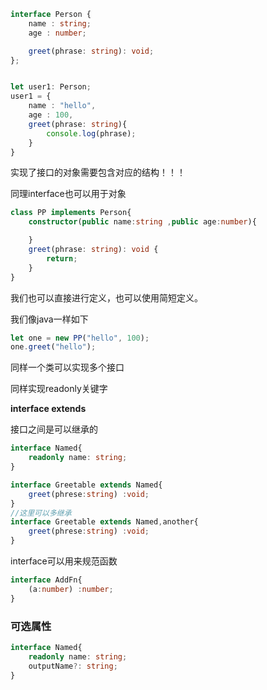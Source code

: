 ```typescript
interface Person {
	name : string;
	age : number;

	greet(phrase: string): void;
};


let user1: Person;
user1 = {
	name : "hello",
	age : 100,
	greet(phrase: string){
		console.log(phrase);
	}
}
```

实现了接口的对象需要包含对应的结构！！！

同理interface也可以用于对象

```typescript
class PP implements Person{
	constructor(public name:string ,public age:number){

	}
	greet(phrase: string): void {
		return;
	}
}

```

我们也可以直接进行定义，也可以使用简短定义。

我们像java一样如下

```typescript
let one = new PP("hello", 100);
one.greet("hello");
```

同样一个类可以实现多个接口

同样实现readonly关键字

**interface extends**

接口之间是可以继承的

```typescript
interface Named{
	readonly name: string;
}

interface Greetable extends Named{
	greet(phrese:string) :void;
}
//这里可以多继承
interface Greetable extends Named,another{
	greet(phrese:string) :void;
}
```

interface可以用来规范函数

```typescript
interface AddFn{
    (a:number) :number;
}
```

### 可选属性

```typescript
interface Named{
	readonly name: string;
    outputName?: string;
}
```

